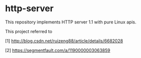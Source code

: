 # http-server
This repository implements HTTP server 1.1 with pure Linux apis.

This project referred to 

[1] http://blog.csdn.net/ruizeng88/article/details/6682028

[2] https://segmentfault.com/a/1190000003063859


